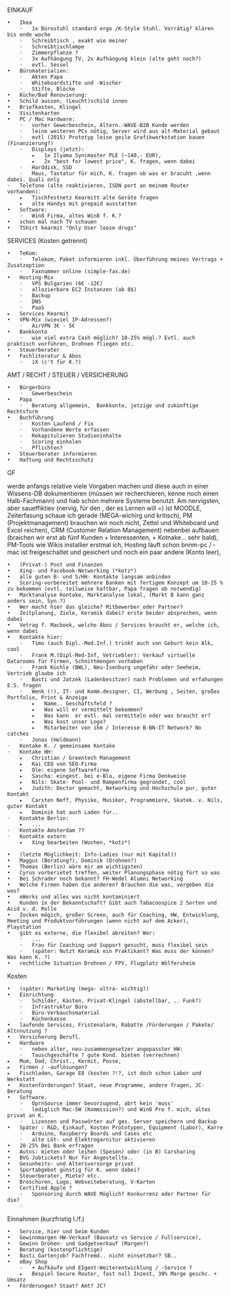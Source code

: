 EINKAUF

	•	Ikea
		◦	1x Bürostuhl standard ergo /K-Style Stuhl. Vorrätig? klären bis ende woche
		◦	Schreibtisch , exakt wie meiner
		◦	Schreibtischlampe
		◦	Zimmerpflanze ?
		◦	3x Aufhängung TV, 2x Aufhängung klein (alte geht noch?)
		◦	evtl. Sessel
	•	Büromaterialien:
		◦	Akten Papa
		◦	Whiteboardstifte und -Wischer
		◦	Stifte, Blöcke
	•	Küche/Bad Renovierung:
	•	Schild aussen, (Leucht)schild innen
	•	Briefkasten, Klingel
	•	Visitenkarten
	•	PC / Mac Hardware:
		◦	vorher Gewerbeschein, Altern.-WAVE-B2B Kunde werden
		◦	leine weiteren PCs nötig, Server wird aus alt-Material gebaut
		◦	evtl (2015) Prototyp leise geile Grafikworkstation bauen (Finanzierung?)
		◦	Displays (jetzt):
			▸	1x Ilyama Syncmaster PLE (~140,- EUR), 
			▸	2x "best for lowest price", K. fragen, wenn dabei
		◦	Harddisk, SSD
		◦	Maus, Tastatur für mich, K. fragen ob was er bracuht ,wenn dabei. Quali only
	◦	Telefone (alte reaktivieren, ISDN port an meinem Router vorhanden):
		▸	Tischfestnetz Kearmitt alte Geräte fragen
		▸	alte Handys mit prepaid ausstatten
	•	Software:
		◦	Win8 Firma, altes Win8 f. K.?
	•	schon mal nach TV schauen
	•	TShirt kearmit "Only User loose drugs"


SERVICES (Kosten getrennt)

	•	TeKom:
		◦	Telekom, Paket informieren inkl. Überführung meines Vertrags + Zusatzoption
		◦	Faxnummer online (simple-fax.de)
	•	Hosting-Mix
		◦	VPS Bulgarien (6€ -12€)
		◦	allozierbare EC2 Instanzen (ab 8$)
		◦	Backup
		◦	DNS
		◦	PaaS
	▸	Services Kearmit 
	•	VPN-Mix (wieviel IP-Adressen?)
		◦	AirVPN 3€ - 5€
	•	Bankkonto
		◦	wie viel extra Cash möglich? 10-25% mögl.? Evtl. auch praktisch vorführen, Drohnen fliegen etc.
	•	Steuerberater
	•	Fachliteratur & Abos
		◦	iX (c't für K.?) 










AMT / RECHT / STEUER / VERSICHERUNG

	•	Bürgerbüro
		◦	Gewerbeschein
	•	Papa
		◦	Beratung allgemein,  Bankkonto, jetzige und zukünftige Rechtsform
	•	Buchführung
		◦	Kosten Laufend / Fix
		◦	Vorhandene Werte erfassen
		◦	Rekapitulieren Studieninhalte
		◦	Scoring einholen
		◦	Pflichten?
	•	Steuerberater informieren
	•	Haftung und Rechtsschutz

GF

werde anfangs relative viele Vorgaben machen und diese auch in einer Wissens-DB dokumentieren (müssen wir recherchieren, kenne noch einen Halb-Fachmann) und hab schon mehrere Systeme benutzt. Am nervigsten, aber saueffiktiev (nervig, für den , der es Lernen will =) ist MOODLE, Zeiterfasung schaue ich gerade (MEGA-wichirg und kritisch), PM (Projektmanagement) brauchen wir noch nicht, Zettel und Whiteboard und Excel reichen), CRM (Customer Relation Management) nebenbei aufbauen (braichen wir erst ab fünf Kunden + Interessenten, + Kotnake... sehr bald), PM-Tools wie Wikis installier erstmal ich, Hosting läuft schon bnnm-pc / -mac ist freigeschaltet und gesichert und noch ein paar andere (Konto leer),

	•	(Privat-) Post und Finanzen
	•	Xing- und Facebook-Networking (*kotz*)
	•	alle guten B- und S/HH- Kontakte langsam anbinden
	•	Scoring-vorbereitet mehrere Banken mit fertigem Konzept um 10-25 % zu bekommen (evtl. teilweise haftbar, Papa fragen ob notwendig)
	•	Marktanalyse Kontake, Marktanalyse lokal, (Markt B kann ganz anders sein, Syn.?)
	•	Wer macht hier das gleiche? Mitbewerber oder Partner?
	•	Zeitplanung, Ziele, Keramik dabei? erste beider absprechen, wenn dabei
	•	Vetrag f. Macbook, welche Abos / Services braucht er, welche ich, wenn dabei
	•	Kontakte hier: 
		◦	Timo (auch Dipl.-Med.Inf.) trinkt auch von Geburt kein Alk, cool
		◦	Frank M.(Dipl-Med-Inf, Vetriebler): Verkauf virtuelle Datarooms für Firmen, Schnittmengen vorhaben
		◦	Frank Küchle (BWL), Neu-Isenburg ungefähr oder Seeheim, Vertrieb glaube ich
		◦	Basti und Jatzek (Ladenbesitzer) nach Problemen und erfahungen E.S. fragen
		◦	Wenk (!), IT- und Komm.designer, CI, Werbung , Seiten, großes Portfolio, Print & Anzeige
			▸	Name.. Geschäftsfeld ?
			▸	Was will er vermittelt bekommen? 
			▸	Was kann  er evtl. mal vermitteln oder was braucht er?
			▸	Was kost unser Logo?
			▸	Mitarbeiter von ihm / Interesse B-BN-IT Network? No catches
		◦	Jonas (Heldmann)
	◦	Kontake K. / gemeinsame Kontake
	◦	Kontake HH:
		▸	Christian / Greentech Management
		▸	Kai CEO von SEO-Firma
		▸	Ole: eigene Softwarefirma
		▸	Sascha: eingest. bei e-Bla, eigene Firma Denkweise
		▸	Nils: Skate- Pool- und Rampenfirma gegründet, cool
		▸	Judith: Doctor gemacht, Networking und Hochschule pur, guter Kontakt
		▸	Carsten Neff, Physike, Musiker, Programmiere, Skatek. v. Nils, guter Kontakt
		▸	Dominik hat auch Laden für..
	◦	Kontakte Berlin:
		▸	...
	◦	Kontakte Amsterdam ??
	◦	Kontakte extern
		▸	Xing bearbeiten (Wochen, *kotz*)

	•	(letzte Möglichkeit: Info-Ladies (nur mit Kapital))
	•	Maggus (Beratung?), Dominik (Drohnen?)
	•	Thomas (Berlin) wäre mir am wichtigsten)
	•	Cyrus vorberietet treffen, weiter Planungsphase nötig fürt so was 
	•	Bei Schrader noch bekannt? FH-Wedel Alumni Networking
	•	Welche Firmen haben die anderen? Brauchen die was, vergeben die was?
	•	eWorks und alles was nicht kontaminiert
	•	Kunden in der Bekanntschaft? Gibt auch Tabacoospice 2 Sorten und Acid v. d. Rolle
	•	Zocken mögich, großer Screen, auch für Coaching, HW, Entwicklung, Meeting und Produktvorführungen (wenn nicht auf dem Acker), Playstation
	•	gibt es externe, die flexibel abreiten? Wer:
		◦	...
		◦	Frau für Coaching und Support gesucht, muss flexibel sein
		◦	(später: Nutzt Keramik ein Praktikant? Was muss der können? Was kann K. ?)
	•	rechtliche Situation Drohnen / FPV, Flugplatz Wölfersheim

Kosten

	•	(später: Marketing (mega- ultra- wichtig))
	•	Einrichtung
		◦	Schilder, Kästen, Privat-Klingel (abstellbar, .. Funk?)
		◦	Infrastruktur Büro
		◦	Büro-Verbauchsmaterial
		◦	Küchenkasse
	•	laufende Services, Fristenalarm, Rabatte /Förderungen / Pakete/ Altnnutzung ?
	•	Versicherung Berufl.
	•	Hardware
		◦	neben alter, neu-zusammengesetzer angepasster HW:
		◦	Tauschgeschäfte ? gute Kond. bieten (verrechnen)
	▸	Mum, Dad, Christ., Kermit, Posse, 
	▸	Firmen / -auflösungen? 
	▸	Fischladen, Garage E8 (kosten ?!?, ist doch schon Labor und Werkstatt
	•	Kostenförderungen? Staat, neue Programme, andere fragen, JC-Beratung
	•	Software.
		◦	OprnSource immer bevorzugend, abrt kein 'muss' 
		◦	lediglich Mac-SW (Kommission?) und Win8 Pro f. mich, altes privat an K.
		◦	Lizenzen und Passwörter auf ges. Server speichern und Backup
	•	Später : R&D, Einkauf, Kosten Prototypen, Equipment (Labor), Karre
		◦	Arduino, Raspberry Boards und Cases etc
		◦	alte Löt- und Elektrogarnitur aktivieren
	•	20-25% Bei Bank erfragen
	•	Autos: mieten oder leihen (Spesen) oder (in B) Carsharing
	•	BVG Jobtickets? Nur für Angestellte..
	•	Gesunheits- und Altersvorsorge privat
	•	Sportabgebot günstig für K. wenn dabei?
	•	Steuerberater, Miete? etc.
	•	Broschüren, Logo, Webseiteberatung, V-Karten
	•	Certified Apple ? 
		◦	Sponsoring durch WAVE Möglich? Konkurrenz oder Partner für die?
		◦	

Einnahmen (kurzfristig l./f.)

	•	Service, hier und beim Kunden
	•	Gewinnmargen HW-Verkauf (Bausatz vs Service / Fullservice), 
	•	Gewinn Drohen- und Gadgetverkauf (Margen?)
	•	Beratung (kostenpflichtige)
	•	Basti Gartenjob? Fachfremd.. nicht einsetzbar? SB..
	•	eBay Shop
		◦	+ Aufkäufe und EIgent-Weiterentwicklung / -Service ?
		▸	Bespiel Secure Router, fast null Inzest, 30% Marge geschc. + Umsatz
	•	Förderungen? Staat? Amt? JC?

